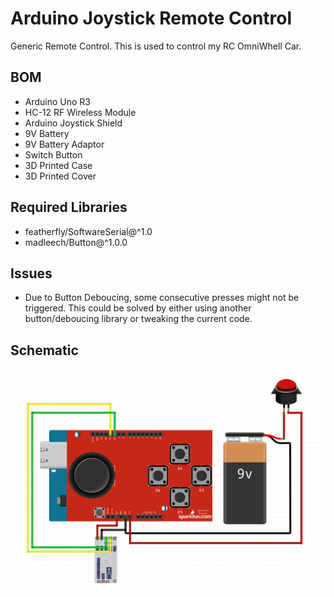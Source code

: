 # Arduino Joystick Remote Control
Generic Remote Control. This is used to control my RC OmniWhell Car.

## BOM
- Arduino Uno R3
- HC-12 RF Wireless Module
- Arduino Joystick Shield
- 9V Battery
- 9V Battery Adaptor
- Switch Button
- 3D Printed Case
- 3D Printed Cover

## Required Libraries
- featherfly/SoftwareSerial@^1.0
- madleech/Button@^1.0.0

## Issues
- Due to Button Deboucing, some consecutive presses might not be triggered. This could be solved by either using another button/deboucing library or tweaking the current code.

## Schematic
![](https://github.com/lucasltt/ArduJoystick/raw/master/img/diagram.jpg)
